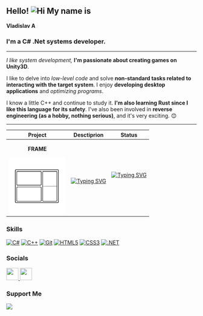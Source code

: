## Hello! ![Hi](https://user-images.githubusercontent.com/18350557/176309783-0785949b-9127-417c-8b55-ab5a4333674e.gif)  My name is

**Vladislav A**

### **I'm a C# .Net systems developer.**

___

*I like system development,* **I'm passionate about creating games on Unity3D**.

I like to delve into *low-level code* and solve **non-standard tasks related to interacting with the target system**.
I enjoy **developing desktop applications** and *optimizing programs*.

I know a little C++ and continue to study it. **I'm also learning Rust since I like this language for its safety**.
I've also been involved in **reverse engineering (as a hobby, nothing serious)**, and it's very exciting. 😊

___

| Project                                                                                                                    | Desctiprion                                                                                                                                                                                                                                                                                                                                                                                                                                                                                                                                                                                    | Status                                                                                                                                                                                                                                                   |
|----------------------------------------------------------------------------------------------------------------------------|------------------------------------------------------------------------------------------------------------------------------------------------------------------------------------------------------------------------------------------------------------------------------------------------------------------------------------------------------------------------------------------------------------------------------------------------------------------------------------------------------------------------------------------------------------------------------------------------|----------------------------------------------------------------------------------------------------------------------------------------------------------------------------------------------------------------------------------------------------------|
| <p align="center"> **FRAME**</p> [<img src="icons/Frame.png" alt="FRAME" width="150"/>](https://github.com/0Ziver/FrameWM) | <p alight="center"><br/>[![Typing SVG](https://readme-typing-svg.herokuapp.com?font=Fira+Code&size=25&duration=2000&pause=200&color=000000&background=F400FF00&center=true&vCenter=true&multiline=true&repeat=false&random=true&width=500&height=100&lines=Functional+window+manager)](https://git.io/typing-svg) </p>  <p align="center"> |  [![Typing SVG](https://readme-typing-svg.herokuapp.com?font=Fira+Code&size=10&duration=2000&pause=200&color=000000&background=F400FF00&center=true&vCenter=true&random=true&width=100&height=100&lines=In;Development)](https://git.io/typing-svg) </p> |

### Skills

<a href="https://docs.microsoft.com/en-us/dotnet/csharp/" target="_blank" rel="noreferrer"><img src="https://raw.githubusercontent.com/danielcranney/readme-generator/main/public/icons/skills/csharp-colored.svg" width="36" height="36" alt="C#" /></a>
<a href="https://docs.microsoft.com/en-us/cpp/?view=msvc-170" target="_blank" rel="noreferrer"><img src="https://raw.githubusercontent.com/danielcranney/readme-generator/main/public/icons/skills/cplusplus-colored.svg" width="36" height="36" alt="C++" /></a>
<a href="https://git-scm.com/" target="_blank" rel="noreferrer"><img src="https://raw.githubusercontent.com/danielcranney/readme-generator/main/public/icons/skills/git-colored.svg" width="36" height="36" alt="Git" /></a>
<a href="https://developer.mozilla.org/en-US/docs/Glossary/HTML5" target="_blank" rel="noreferrer"><img src="https://raw.githubusercontent.com/danielcranney/readme-generator/main/public/icons/skills/html5-colored.svg" width="36" height="36" alt="HTML5" /></a>
<a href="https://www.w3.org/TR/CSS/#css" target="_blank" rel="noreferrer"><img src="https://raw.githubusercontent.com/danielcranney/readme-generator/main/public/icons/skills/css3-colored.svg" width="36" height="36" alt="CSS3" /></a>
<a href="https://dotnet.microsoft.com/en-us/" target="_blank" rel="noreferrer"><img src="https://raw.githubusercontent.com/danielcranney/readme-generator/main/public/icons/skills/dot-net-colored.svg" width="36" height="36" alt=".NET" /></a>

### Socials

<p align="left"> <a href="https://www.github.com/0Ziver" target="_blank" rel="noreferrer"> <picture> <source media="(prefers-color-scheme: dark)" srcset="https://raw.githubusercontent.com/danielcranney/readme-generator/main/public/icons/socials/github-dark.svg" /> <source media="(prefers-color-scheme: light)" srcset="https://raw.githubusercontent.com/danielcranney/readme-generator/main/public/icons/socials/github.svg" /> <img src="https://raw.githubusercontent.com/danielcranney/readme-generator/main/public/icons/socials/github.svg" width="32" height="32" /> </picture> </a>
<a href="https://www.linkedin.com/in/0ziver" target="_blank" rel="noreferrer"> <picture> <source media="(prefers-color-scheme: dark)" srcset="https://raw.githubusercontent.com/danielcranney/readme-generator/main/public/icons/socials/linkedin-dark.svg" /> <source media="(prefers-color-scheme: light)" srcset="https://raw.githubusercontent.com/danielcranney/readme-generator/main/public/icons/socials/linkedin.svg" /> <img src="https://raw.githubusercontent.com/danielcranney/readme-generator/main/public/icons/socials/linkedin.svg" width="32" height="32" /> </picture> </a></p>

### Support Me

<p align="left">
<a href="https://www.buymeacoffee.com/0ziver"><img src="https://cdn.buymeacoffee.com/buttons/v2/default-yellow.png" width="150"/></a></li>
</p>

